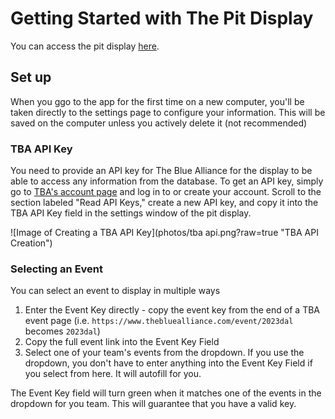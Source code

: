 # Getting Started with The Pit Display

You can access the pit display [here](https://ccshambots.github.io/5907-pit-display/).

## Set up

When you ggo to the app for the first time on a new computer, you'll be taken directly to the settings page to configure your information. This will be saved on the computer unless you actively delete it (not recommended)

### TBA API Key
You need to provide an API key for The Blue Alliance for the display to be able to access any information from the database. To get an API key, simply go to [TBA's account page](https://www.thebluealliance.com/account) and log in to or create your account. Scroll to the section labeled "Read API Keys," create a new API key, and copy it into the TBA API Key field in the settings window of the pit display.

![Image of Creating a TBA API Key](photos/tba api.png?raw=true "TBA API Creation")


### Selecting an Event

You can select an event to display in multiple ways

1. Enter the Event Key directly - copy the event key from the end of a TBA event page (i.e. `https://www.thebluealliance.com/event/2023dal` becomes `2023dal`)
2. Copy the full event link into the Event Key Field
3. Select one of your team's events from the dropdown. If you use the dropdown, you don't have to enter anything into the Event Key Field if you select from here. It will autofill for you.

The Event Key field will turn green when it matches one of the events in the dropdown for you team. This will guarantee that you have a valid key.
